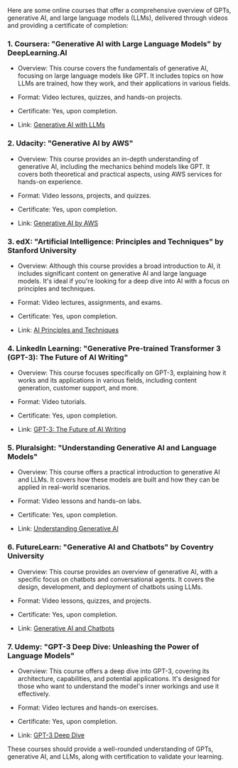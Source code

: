 Here are some online courses that offer a comprehensive overview of GPTs, generative AI, and large language models (LLMs), delivered through videos and providing a certificate of completion:

### 1. Coursera: "Generative AI with Large Language Models" by DeepLearning.AI

- Overview: This course covers the fundamentals of generative AI, focusing on large language models like GPT. It includes topics on how LLMs are trained, how they work, and their applications in various fields.

- Format: Video lectures, quizzes, and hands-on projects.

- Certificate: Yes, upon completion.

- Link: [Generative AI with LLMs](https://www.coursera.org/specializations/generative-ai)

### 2. Udacity: "Generative AI by AWS"

- Overview: This course provides an in-depth understanding of generative AI, including the mechanics behind models like GPT. It covers both theoretical and practical aspects, using AWS services for hands-on experience.

- Format: Video lessons, projects, and quizzes.

- Certificate: Yes, upon completion.

- Link: [Generative AI by AWS](https://www.udacity.com/course/generative-ai--nd888)

### 3. edX: "Artificial Intelligence: Principles and Techniques" by Stanford University

- Overview: Although this course provides a broad introduction to AI, it includes significant content on generative AI and large language models. It's ideal if you're looking for a deep dive into AI with a focus on principles and techniques.

- Format: Video lectures, assignments, and exams.

- Certificate: Yes, upon completion.

- Link: [AI Principles and Techniques](https://www.edx.org/course/artificial-intelligence-principles-and-techniques)

### 4. LinkedIn Learning: "Generative Pre-trained Transformer 3 (GPT-3): The Future of AI Writing"

- Overview: This course focuses specifically on GPT-3, explaining how it works and its applications in various fields, including content generation, customer support, and more.

- Format: Video tutorials.

- Certificate: Yes, upon completion.

- Link: [GPT-3: The Future of AI Writing](https://www.linkedin.com/learning/generative-pre-trained-transformer-3-gpt-3-the-future-of-ai-writing)

### 5. Pluralsight: "Understanding Generative AI and Language Models"

- Overview: This course offers a practical introduction to generative AI and LLMs. It covers how these models are built and how they can be applied in real-world scenarios.

- Format: Video lessons and hands-on labs.

- Certificate: Yes, upon completion.

- Link: [Understanding Generative AI](https://www.pluralsight.com/courses/generative-ai-language-models)

### 6. FutureLearn: "Generative AI and Chatbots" by Coventry University

- Overview: This course provides an overview of generative AI, with a specific focus on chatbots and conversational agents. It covers the design, development, and deployment of chatbots using LLMs.

- Format: Video lessons, quizzes, and projects.

- Certificate: Yes, upon completion.

- Link: [Generative AI and Chatbots](https://www.futurelearn.com/courses/generative-ai-and-chatbots)

### 7. Udemy: "GPT-3 Deep Dive: Unleashing the Power of Language Models"

- Overview: This course offers a deep dive into GPT-3, covering its architecture, capabilities, and potential applications. It's designed for those who want to understand the model's inner workings and use it effectively.

- Format: Video lectures and hands-on exercises.

- Certificate: Yes, upon completion.

- Link: [GPT-3 Deep Dive](https://www.udemy.com/course/gpt-3-deep-dive/)

These courses should provide a well-rounded understanding of GPTs, generative AI, and LLMs, along with certification to validate your learning.